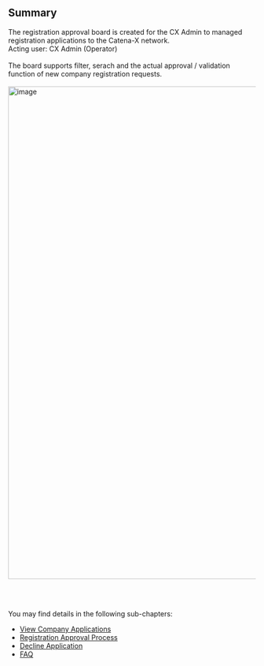 ## Summary

The registration approval board is created for the CX Admin to managed registration applications to the Catena-X network.
<br>
Acting user: CX Admin (Operator)
<br>
<br>
The board supports filter, serach and the actual approval / validation function of new company registration requests.
<br>
<br>
<img width="1000" alt="image" src="https://user-images.githubusercontent.com/94133633/210287568-1591aba6-2f12-4b11-bf12-4ceba24af1aa.png">

<br>
<br>

You may find details in the following sub-chapters:

- [View Company Applications](<./02.%20View%20Company%20Application(s).md>)
- [Registration Approval Process](./03.%20Registration%20Approval%20Process.md)
- [Decline Application](./04.%20Decline%20Application.md)
- [FAQ](./05.%20FAQ.md)

<br>
<br>
